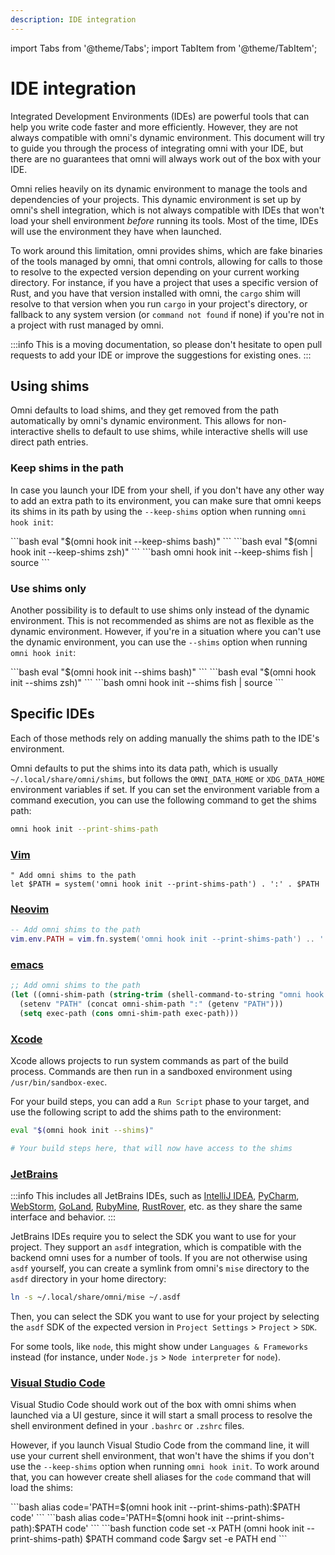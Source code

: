 ```yaml
---
description: IDE integration
---
```


import Tabs from '@theme/Tabs';
import TabItem from '@theme/TabItem';

# IDE integration

Integrated Development Environments (IDEs) are powerful tools that can help you write code faster and more efficiently. However, they are not always compatible with omni's dynamic environment. This document will try to guide you through the process of integrating omni with your IDE, but there are no guarantees that omni will always work out of the box with your IDE.

Omni relies heavily on its dynamic environment to manage the tools and dependencies of your projects. This dynamic environment is set up by omni's shell integration, which is not always compatible with IDEs that won't load your shell environment _before_ running its tools. Most of the time, IDEs will use the environment they have when launched.

To work around this limitation, omni provides shims, which are fake binaries of the tools managed by omni, that omni controls, allowing for calls to those to resolve to the expected version depending on your current working directory. For instance, if you have a project that uses a specific version of Rust, and you have that version installed with omni, the `cargo` shim will resolve to that version when you run `cargo` in your project's directory, or fallback to any system version (or `command not found` if none) if you're not in a project with rust managed by omni.

:::info
This is a moving documentation, so please don't hesitate to open pull requests to add your IDE or improve the suggestions for existing ones.
:::

## Using shims

Omni defaults to load shims, and they get removed from the path automatically by omni's dynamic environment. This allows for non-interactive shells to default to use shims, while interactive shells will use direct path entries.

### Keep shims in the path

In case you launch your IDE from your shell, if you don't have any other way to add an extra path to its environment, you can make sure that omni keeps its shims in its path by using the `--keep-shims` option when running `omni hook init`:

<Tabs groupId="shells">
  <TabItem value="bash" label="bash" default>
    ```bash
    eval "$(omni hook init --keep-shims bash)"
    ```
  </TabItem>
  <TabItem value="zsh" label="zsh">
    ```bash
    eval "$(omni hook init --keep-shims zsh)"
    ```
  </TabItem>
  <TabItem value="fish" label="fish">
    ```bash
    omni hook init --keep-shims fish | source
    ```
  </TabItem>
</Tabs>

### Use shims only

Another possibility is to default to use shims only instead of the dynamic environment. This is not recommended as shims are not as flexible as the dynamic environment. However, if you're in a situation where you can't use the dynamic environment, you can use the `--shims` option when running `omni hook init`:

<Tabs groupId="shells">
  <TabItem value="bash" label="bash" default>
    ```bash
    eval "$(omni hook init --shims bash)"
    ```
  </TabItem>
  <TabItem value="zsh" label="zsh">
    ```bash
    eval "$(omni hook init --shims zsh)"
    ```
  </TabItem>
  <TabItem value="fish" label="fish">
    ```bash
    omni hook init --shims fish | source
    ```
  </TabItem>
</Tabs>


## Specific IDEs

Each of those methods rely on adding manually the shims path to the IDE's environment.

Omni defaults to put the shims into its data path, which is usually `~/.local/share/omni/shims`, but follows the `OMNI_DATA_HOME` or `XDG_DATA_HOME` environment variables if set. If you can set the environment variable from a command execution, you can use the following command to get the shims path:

```bash
omni hook init --print-shims-path
```


### [Vim](https://www.vim.org/)

```vim
" Add omni shims to the path
let $PATH = system('omni hook init --print-shims-path') . ':' . $PATH
```


### [Neovim](https://neovim.io/)

```lua
-- Add omni shims to the path
vim.env.PATH = vim.fn.system('omni hook init --print-shims-path') .. ':' .. vim.env.PATH
```


### [emacs](https://www.gnu.org/software/emacs/)

```lisp
;; Add omni shims to the path
(let ((omni-shim-path (string-trim (shell-command-to-string "omni hook init --print-shims-path"))))
  (setenv "PATH" (concat omni-shim-path ":" (getenv "PATH")))
  (setq exec-path (cons omni-shim-path exec-path)))
```


### [Xcode](https://developer.apple.com/xcode/)

Xcode allows projects to run system commands as part of the build process. Commands are then run in a sandboxed environment using `/usr/bin/sandbox-exec`.

For your build steps, you can add a `Run Script` phase to your target, and use the following script to add the shims path to the environment:

```bash
eval "$(omni hook init --shims)"

# Your build steps here, that will now have access to the shims
```


### [JetBrains](https://www.jetbrains.com/)

:::info
This includes all JetBrains IDEs, such as [IntelliJ IDEA](https://www.jetbrains.com/idea), [PyCharm](https://www.jetbrains.com/pycharm), [WebStorm](https://www.jetbrains.com/webstorm), [GoLand](https://www.jetbrains.com/goland), [RubyMine](https://www.jetbrains.com/rubymine), [RustRover](https://www.jetbrains.com/rustrover), etc. as they share the same interface and behavior.
:::

JetBrains IDEs require you to select the SDK you want to use for your project. They support an `asdf` integration, which is compatible with the backend omni uses for a number of tools. If you are not otherwise using `asdf` yourself, you can create a symlink from omni's `mise` directory to the `asdf` directory in your home directory:

```bash
ln -s ~/.local/share/omni/mise ~/.asdf
```

Then, you can select the SDK you want to use for your project by selecting the `asdf` SDK of the expected version in `Project Settings` > `Project` > `SDK`.

For some tools, like `node`, this might show under `Languages & Frameworks` instead (for instance, under `Node.js` > `Node interpreter` for `node`).


### [Visual Studio Code](https://code.visualstudio.com/)

Visual Studio Code should work out of the box with omni shims when launched via a UI gesture, since it will start a small process to resolve the shell environment defined in your `.bashrc` or `.zshrc` files.

However, if you launch Visual Studio Code from the command line, it will use your current shell environment, that won't have the shims if you don't use the `--keep-shims` option when running `omni hook init`. To work around that, you can however create shell aliases for the `code` command that will load the shims:

<Tabs groupId="shells">
  <TabItem value="bash" label="bash" default>
    ```bash
    alias code='PATH=$(omni hook init --print-shims-path):$PATH code'
    ```
  </TabItem>
  <TabItem value="zsh" label="zsh">
    ```bash
    alias code='PATH=$(omni hook init --print-shims-path):$PATH code'
    ```
  </TabItem>
  <TabItem value="fish" label="fish">
    ```bash
    function code
        set -x PATH (omni hook init --print-shims-path) $PATH
        command code $argv
        set -e PATH
    end
    ```
  </TabItem>
</Tabs>

